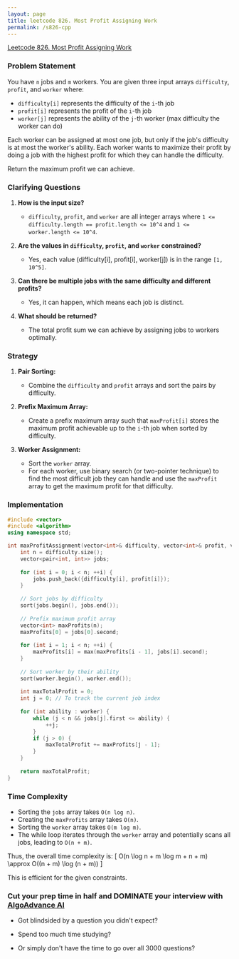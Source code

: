 ```yaml
---
layout: page
title: leetcode 826. Most Profit Assigning Work
permalink: /s826-cpp
---
```

[Leetcode 826. Most Profit Assigning Work](https://algoadvance.github.io/algoadvance/l826)
### Problem Statement

You have `n` jobs and `m` workers. You are given three input arrays `difficulty`, `profit`, and `worker` where:

- `difficulty[i]` represents the difficulty of the `i`-th job
- `profit[i]` represents the profit of the `i`-th job
- `worker[j]` represents the ability of the `j`-th worker (max difficulty the worker can do)

Each worker can be assigned at most one job, but only if the job's difficulty is at most the worker's ability. Each worker wants to maximize their profit by doing a job with the highest profit for which they can handle the difficulty.

Return the maximum profit we can achieve.

### Clarifying Questions

1. **How is the input size?**
   - `difficulty`, `profit`, and `worker` are all integer arrays where `1 <= difficulty.length == profit.length <= 10^4` and `1 <= worker.length <= 10^4`.

2. **Are the values in `difficulty`, `profit`, and `worker` constrained?**
   - Yes, each value (difficulty[i], profit[i], worker[j]) is in the range `[1, 10^5]`.

3. **Can there be multiple jobs with the same difficulty and different profits?**
   - Yes, it can happen, which means each job is distinct.

4. **What should be returned?**
   - The total profit sum we can achieve by assigning jobs to workers optimally.

### Strategy

1. **Pair Sorting:**
   - Combine the `difficulty` and `profit` arrays and sort the pairs by difficulty.
  
2. **Prefix Maximum Array:**
   - Create a prefix maximum array such that `maxProfit[i]` stores the maximum profit achievable up to the `i`-th job when sorted by difficulty.

3. **Worker Assignment:**
   - Sort the `worker` array.
   - For each worker, use binary search (or two-pointer technique) to find the most difficult job they can handle and use the `maxProfit` array to get the maximum profit for that difficulty.

### Implementation

```cpp
#include <vector>
#include <algorithm>
using namespace std;

int maxProfitAssignment(vector<int>& difficulty, vector<int>& profit, vector<int>& worker) {
    int n = difficulty.size();
    vector<pair<int, int>> jobs;
    
    for (int i = 0; i < n; ++i) {
        jobs.push_back({difficulty[i], profit[i]});
    }
    
    // Sort jobs by difficulty
    sort(jobs.begin(), jobs.end());
    
    // Prefix maximum profit array
    vector<int> maxProfits(n);
    maxProfits[0] = jobs[0].second;
    
    for (int i = 1; i < n; ++i) {
        maxProfits[i] = max(maxProfits[i - 1], jobs[i].second);
    }
    
    // Sort worker by their ability
    sort(worker.begin(), worker.end());
    
    int maxTotalProfit = 0;
    int j = 0; // To track the current job index
    
    for (int ability : worker) {
        while (j < n && jobs[j].first <= ability) {
            ++j;
        }
        if (j > 0) {
            maxTotalProfit += maxProfits[j - 1];
        }
    }
    
    return maxTotalProfit;
}
```

### Time Complexity

- Sorting the `jobs` array takes `O(n log n)`.
- Creating the `maxProfits` array takes `O(n)`.
- Sorting the `worker` array takes `O(m log m)`.
- The while loop iterates through the `worker` array and potentially scans all jobs, leading to `O(n + m)`.

Thus, the overall time complexity is:
\[ O(n \log n + m \log m + n + m) \approx O((n + m) \log (n + m)) \]

This is efficient for the given constraints.


### Cut your prep time in half and DOMINATE your interview with [AlgoAdvance AI](https://algoAdvance.com)

- Got blindsided by a question you didn't expect?

- Spend too much time studying?

- Or simply don't have the time to go over all 3000 questions?

